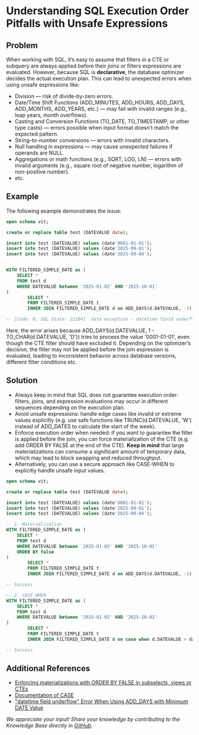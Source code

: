 # Understanding SQL Execution Order Pitfalls with Unsafe Expressions

## Problem

When working with SQL, it’s easy to assume that filters in a CTE or subquery are always applied before their joins or filters expressions are evaluated.
However, because SQL is **declarative**, the database optimizer decides the actual execution plan. This can lead to unexpected errors when using unsafe expressions like:

- Division — risk of divide-by-zero errors.
- Date/Time Shift Functions (ADD_MINUTES, ADD_HOURS, ADD_DAYS, ADD_MONTHS, ADD_YEARS, etc.) — may fail with invalid ranges (e.g., leap years, month overflows).
- Casting and Conversion Functions (TO_DATE, TO_TIMESTAMP, or other type casts) — errors possible when input format doesn’t match the expected pattern.
- String-to-number conversions — errors with invalid characters.
- Null handling in expressions — may cause unexpected failures if operands are NULL.
- Aggregations or math functions (e.g., SQRT, LOG, LN) — errors with invalid arguments (e.g., square root of negative number, logarithm of non-positive number).
- etc.

## Example

The following example demonstrates the issue:

```sql
open schema vit;

create or replace table test (DATEVALUE date);

insert into test (DATEVALUE) values (date'0001-01-01');
insert into test (DATEVALUE) values (date'2025-09-01');
insert into test (DATEVALUE) values (date'2025-09-04');


WITH FILTERED_SIMPLE_DATE as (
    SELECT *
    FROM test d
    WHERE DATEVALUE between '2025-01-02' AND '2025-10-01' 
)
        SELECT * 
        FROM FILTERED_SIMPLE_DATE t
        INNER JOIN FILTERED_SIMPLE_DATE d on ADD_DAYS(d.DATEVALUE, -3) = t.DATEVALUE;

-- [Code: 0, SQL State: 22104]  data exception - datetime field underflow (Session: 1843518053339627520)
```

Here, the error arises because ADD_DAYS(d.DATEVALUE, 1 - TO_CHAR(d.DATEVALUE, 'D')) tries to process the value '0001-01-01', even though the CTE filter should have excluded it. Depending on the optimizer’s decision, the filter may not be applied before the join expression is evaluated, leading to inconsistent behavior across database versions, different filter conditions etc.

## Solution

- Always keep in mind that SQL does not guarantee execution order: filters, joins, and expression evaluations may occur in different sequences depending on the execution plan.
- Avoid unsafe expressions: handle edge cases like invalid or extreme values explicitly (e.g. use safe functions like TRUNC(d.DATEVALUE, 'W') instead of ADD_DATES to calculate the start of the week).
- Enforce execution order when needed: if you want to guarantee the filter is applied before the join, you can force materialization of the CTE (e.g. add ORDER BY FALSE at the end of the CTE). **Keep in mind** that large materializations can consume a significant amount of temporary data, which may lead to block swapping and reduced throughput.
- Alternatively, you can use a secure approach like CASE-WHEN to explicitly handle unsafe input values.

```sql
open schema vit;

create or replace table test (DATEVALUE date);

insert into test (DATEVALUE) values (date'0001-01-01');
insert into test (DATEVALUE) values (date'2025-09-01');
insert into test (DATEVALUE) values (date'2025-09-04');

-- 1. Materialization
WITH FILTERED_SIMPLE_DATE as (
    SELECT *
    FROM test d
    WHERE DATEVALUE between '2025-01-02' AND '2025-10-01'
    ORDER BY false
)
        SELECT * 
        FROM FILTERED_SIMPLE_DATE t
        INNER JOIN FILTERED_SIMPLE_DATE d on ADD_DAYS(d.DATEVALUE, -3) = t.DATEVALUE;

-- Success

-- 2. CASE_WHEN
WITH FILTERED_SIMPLE_DATE as (
    SELECT *
    FROM test d
    WHERE DATEVALUE between '2025-01-02' AND '2025-10-01'
)
        SELECT * 
        FROM FILTERED_SIMPLE_DATE t
        INNER JOIN FILTERED_SIMPLE_DATE d on case when d.DATEVALUE > date'1900-01-01' then ADD_DAYS(d.DATEVALUE, -3) else null end = t.DATEVALUE;

-- Success
```

## Additional References

- [Enforcing materializations with ORDER BY FALSE in subselects, views or CTEs](/Database-Features/enforcing-materializations-with-order-by-false-in-subselects.md)
- [Documentation of CASE](https://docs.exasol.com/db/latest/sql_references/functions/alphabeticallistfunctions/case.htm)
- ["datetime field underflow" Error When Using ADD_DAYS with Minimum DATE Value](/Database-Features/datetime-field-underflow-error-when-using-add-days-with-minimum-date-value.md)

*We appreciate your input! Share your knowledge by contributing to the Knowledge Base directly in [GitHub](https://github.com/exasol/public-knowledgebase).*
